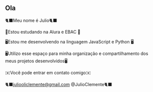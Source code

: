 ## Ola 


🐈‍⬛Meu nome é Julio🐈‍⬛



📖Estou estudando na Alura e EBAC 📖



🖥️Estou me desenvolvendo na linguagem JavaScript e Python 🖥️



🖥️Utilizo esse espaço para minha organização e compartilhamento dos meus projetos desenvolvidos🖥️




✉️Você pode entrar em contato comigo✉️



🐈‍⬛juliooliclemente@gmail.com @JulioClemente🐈‍⬛

